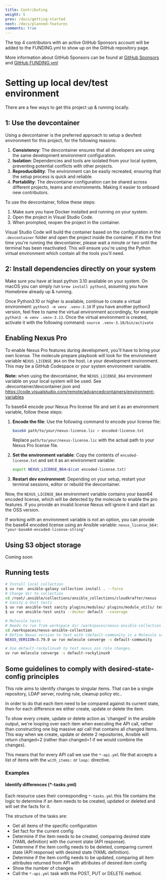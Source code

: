 ```yaml
---
title: Contributing
weight: 5
prev: /docs/getting-started
next: /docs/planned-features
comments: true
---
```


The top 4 contributors with an active GitHub Sponsors account will be added to the FUNDING.yml to show up on the GitHub repository page.

More information about GitHub Sponsors can be found at [GitHub Sponsors](https://github.com/sponsors) and [GitHub FUNDING.yml](https://docs.github.com/en/repositories/managing-your-repositorys-settings-and-features/customizing-your-repository/displaying-a-sponsor-button-in-your-repository)

# Setting up local dev/test environment

There are a few ways to get this project up & running locally.

## 1: Use the devcontainer

Using a devcontainer is the preferred approach to setup a dev/test environment for this project, for the following reasons:

1. **Consistency**: The devcontainer ensures that all developers are using the same development environment configuration.
2. **Isolation**: Dependencies and tools are isolated from your local system, preventing potential conflicts with other projects.
3. **Reproducibility**: The environment can be easily recreated, ensuring that the setup process is quick and reliable.
4. **Portability**: The devcontainer configuration can be shared across different projects, teams and environments. Making it easier to onboard new contributors.

To use the devcontainer, follow these steps:

1. Make sure you have Docker installed and running on your system.
2. Open the project in Visual Studio Code.
3. When prompted, reopen the project in the container.

Visual Studio Code will build the container based on the configuration in the `.devcontainer` folder and open the project inside the container.
If its the first time you're running the devcontainer, please wait a minute or two until the terminal has been reactivated. This will ensure you're using the Python virtual environment which contain all the tools you'll need.

## 2: Install dependencies directly on your system

Make sure you have at least python 3.10 available on your system.
On macOS you can simply run `brew install python3`, assuming you have Homebrew already up & running.

Once Python3.10 or higher is available, continue to create a virtual environment:
`python3 -m venv .venv-3.10`
If you have another python3 version, feel free to name the virtual environment accordingly, for example `python3 -m venv .venv-3.13`.
Once the virtual environment is created, activate it with the following command:
`source .venv-3.10/bin/activate`

## Enabling Nexus Pro

To enable Nexus Pro features during development, you'll have to bring your own license.
The molecule prepare playbook will look for the environment variable `NEXUS_LICENSE_B64` on the host. i.e your development environment. This may be a GitHub Codespace or your system environment variable.

**Note:** when using the devcontainer, the `NEXUS_LICENSE_B64` environment variable on your local system will be used. See .devcontainer/devcontainer.json and <https://code.visualstudio.com/remote/advancedcontainers/environment-variables>

To base64 encode your Nexus Pro license file and set it as an environment variable, follow these steps:

1. **Encode the file**: Use the following command to encode your license file:

    ```sh
    base64 path/to/your/nexus-license.lic > encoded-license.txt
    ```

    Replace `path/to/your/nexus-license.lic` with the actual path to your Nexus Pro license file.

2. **Set the environment variable**: Copy the contents of `encoded-license.txt` and set it as an environment variable:

    ```sh
    export NEXUS_LICENSE_B64=$(cat encoded-license.txt)
    ```

3. **Restart dev environment**: Depending on your setup, restart your terminal sessions, editor or rebuild the devcontainer.

Now, the `NEXUS_LICENSE_B64` environment variable contains your base64 encoded license, which will be detected by the molecule to enable the pro features.
If you provide an invalid license Nexus will ignore it and start as the OSS version.

If working with an environment variable is not an option, you can provide the base64 encoded license using an Ansible variable: `nexus_license_b64: "your-base64-encoded-license-string"`

## Using S3 object storage

Coming soon

## Running tests

```bash
# Install local collection
$ uv run  ansible-galaxy collection install . --force
# Change dir to collection
cd /root/.ansible/collections/ansible_collections/cloudkrafter/nexus
# Sanity & Unit tests
$ uv run ansible-test sanity plugins/modules/ plugins/module_utils/ tests/
$ uv run ansible-test units --docker default --coverage

# Molecule tests
# Needs to run from workspace dir /workspaces/nexus-ansible-collection
cd /workspaces/nexus-ansible-collection
# Define Nexus version to test with (default-community is a Molecule scenario that uses the Sonatype/nexus3 container, not suitable for testing nexus_oss role changes!)
NEXUS_VERSION=3.79.0 uv run molecule converge -s default-community

# Use default-rockylinux9 to test nexus_oss role changes.
uv run molecule converge -s default-rockylinux9
```

## Some guidelines to comply with desired-state-config principles

This role aims to identify changes to singular items. That can be a single repository, LDAP server, routing rule, cleanup policy etc..

In order to do that each item need to be compared against its current state, then for each difference we either create, update or delete the item.

To show every create, update or delete action as 'changed' in the ansible output, we're looping over each item when executing the API call, rather than constructing one big massive api call that contains all changed items. This way when we create, update or delete 2 repositories, Ansible will return changed=2 (rather than changed=1 if we would combine the changes).

This means that for every API call we use the `*-api.yml` file that accepts a list of items with the `with_items:` or `loop:` directive.

### Examples

#### Identify differences (*-tasks.yml)

Each resource uses their corresponding `*-tasks.yml` this file contains the logic to determine if an item needs to be created, updated or deleted and will set the facts for it.

The structure of the tasks are:

- Get all items of the specific configuration
- Set fact for the current config
- Determine if the item needs to be created, comparing desired state (YAML definition) with the current state (API response).
- Determine if the item config needs to be deleted, comparing current state (API response) with desired state (YAML definition).
- Determine if the item config needs to be updated, comparing all item attributes returned from API with attributes of desired item config
- Show the number of changes
- Call the `*-api.yml` task with the POST, PUT or DELETE method.
